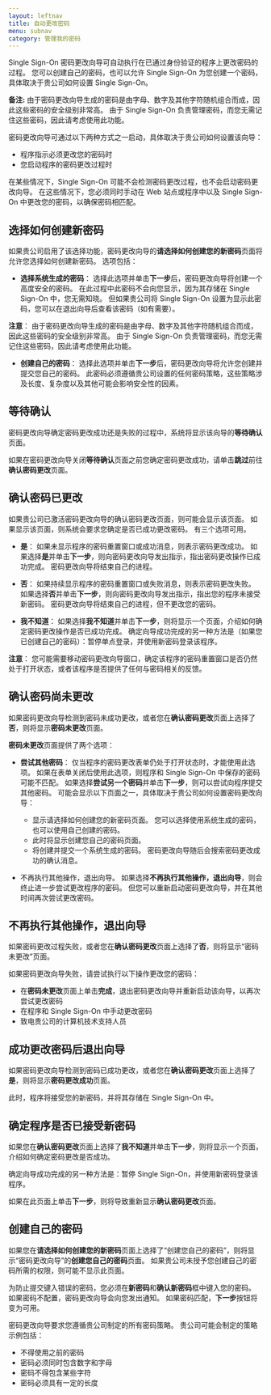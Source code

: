 ```yaml
---
layout: leftnav
title: 自动更改密码
menu: subnav
category: 管理我的密码
---
```


Single Sign-On 密码更改向导可自动执行在已通过身份验证的程序上更改密码的过程。 您可以创建自己的密码，也可以允许 Single Sign-On 为您创建一个密码，具体取决于贵公司如何设置 Single Sign-On。

**备注:** 由于密码更改向导生成的密码是由字母、数字及其他字符随机组合而成，因此这些密码的安全级别非常高。 由于 Single Sign-On 负责管理密码，而您无需记住这些密码，因此请考虑使用此功能。

密码更改向导可通过以下两种方式之一启动，具体取决于贵公司如何设置该向导：

* 程序指示必须更改您的密码时
* 您启动程序的密码更改过程时

在某些情况下，Single Sign-On 可能不会检测密码更改过程，也不会启动密码更改向导。 在这些情况下，您必须同时手动在 Web 站点或程序中以及 Single Sign-On 中更改您的密码，以确保密码相匹配。

## 选择如何创建新密码

如果贵公司启用了该选择功能，密码更改向导的**请选择如何创建您的新密码**页面将允许您选择如何创建新密码。 选项包括：

* **选择系统生成的密码**： 选择此选项并单击**下一步**后，密码更改向导将创建一个高度安全的密码。 在此过程中此密码不会向您显示，因为其存储在 Single Sign-On 中，您无需知晓。 但如果贵公司将 Single Sign-On 设置为显示此密码，您可以在退出向导后查看该密码（如有需要）。

**注意**： 由于密码更改向导生成的密码是由字母、数字及其他字符随机组合而成，因此这些密码的安全级别非常高。 由于 Single Sign-On 负责管理密码，而您无需记住这些密码，因此请考虑使用此功能。

* **创建自己的密码**： 选择此选项并单击**下一步**后，密码更改向导将允许您创建并提交您自己的密码。 此密码必须遵循贵公司设置的任何密码策略，这些策略涉及长度、复杂度以及其他可能会影响安全性的因素。

## 等待确认

密码更改向导确定密码更改成功还是失败的过程中，系统将显示该向导的**等待确认**页面。

如果在密码更改向导关闭**等待确认**页面之前您确定密码更改成功，请单击**跳过**前往**确认密码更改**页面。

## 确认密码已更改

如果贵公司已激活密码更改向导的确认密码更改页面，则可能会显示该页面。 如果显示该页面，则系统会要求您确定是否已成功更改密码。 有三个选项可用。

* **是**： 如果未显示程序的密码重置窗口或成功消息，则表示密码更改成功。 如果选择**是**并单击**下一步**，则向密码更改向导发出指示，指出密码更改操作已成功完成。 密码更改向导将结束自己的进程。

* **否**： 如果持续显示程序的密码重置窗口或失败消息，则表示密码更改失败。 如果选择**否**并单击**下一步**，则向密码更改向导发出指示，指出您的程序未接受新密码。 密码更改向导将结束自己的进程，但不更改您的密码。

* **我不知道**： 如果选择**我不知道**并单击**下一步**，则将显示一个页面，介绍如何确定密码更改操作是否已成功完成。 确定向导成功完成的另一种方法是（如果您已创建自己的密码）：暂停单点登录，并使用新密码登录该程序。

**注意**： 您可能需要移动密码更改向导窗口，确定该程序的密码重置窗口是否仍然处于打开状态，或者该程序是否提供了任何与密码相关的反馈。

## 确认密码尚未更改

如果密码更改向导检测到密码未成功更改，或者您在**确认密码更改**页面上选择了**否**，则将显示**密码未更改**页面。

**密码未更改**页面提供了两个选项：

* **尝试其他密码**： 仅当程序的密码更改表单仍处于打开状态时，才能使用此选项。 如果在表单关闭后使用此选项，则程序和 Single Sign-On 中保存的密码可能不匹配。 如果选择**尝试另一个密码**并单击**下一步**，则可以尝试向程序提交其他密码。 可能会显示以下页面之一，具体取决于贵公司如何设置密码更改向导：
   * 显示请选择如何创建您的新密码页面。 您可以选择使用系统生成的密码，也可以使用自己创建的密码。
   * 此时将显示创建您自己的密码页面。
   * 将创建并提交一个系统生成的密码。 密码更改向导随后会搜索密码更改成功的确认消息。

* 不再执行其他操作，退出向导。 如果选择**不再执行其他操作，退出向导**，则会终止进一步尝试更改程序的密码。 但您可以重新启动密码更改向导，并在其他时间再次尝试更改密码。

## 不再执行其他操作，退出向导

如果密码更改过程失败，或者您在**确认密码更改**页面上选择了**否**，则将显示“密码未更改”页面。

如果密码更改向导失败，请尝试执行以下操作更改您的密码：

* 在**密码未更改**页面上单击**完成**，退出密码更改向导并重新启动该向导，以再次尝试更改密码
* 在程序和 Single Sign-On 中手动更改密码
* 致电贵公司的计算机技术支持人员

## 成功更改密码后退出向导

如果密码更改向导检测到密码已成功更改，或者您在**确认密码更改**页面上选择了**是**，则将显示**密码更改成功**页面。

此时，程序将接受您的新密码，并将其存储在 Single Sign-On 中。

## 确定程序是否已接受新密码

如果您在**确认密码更改**页面上选择了**我不知道**并单击**下一步**，则将显示一个页面，介绍如何确定密码更改是否成功。

确定向导成功完成的另一种方法是：暂停 Single Sign-On，并使用新密码登录该程序。

如果在此页面上单击**下一步**，则将导致重新显示**确认密码更改**页面。

## 创建自己的密码

如果您在**请选择如何创建您的新密码**页面上选择了“创建您自己的密码”，则将显示“密码更改向导”的**创建您自己的密码**页面。 如果贵公司未授予您创建自己的密码所需的权限，则可能不显示此页面。

为防止提交键入错误的密码，您必须在**新密码**和**确认新密码**框中键入您的密码。 如果密码不配置，密码更改向导会向您发出通知。 如果密码匹配，**下一步**按钮将变为可用。

密码更改向导要求您遵循贵公司制定的所有密码策略。 贵公司可能会制定的策略示例包括：

* 不得使用之前的密码
* 密码必须同时包含数字和字母
* 密码不得包含某些字符
* 密码必须具有一定的长度

